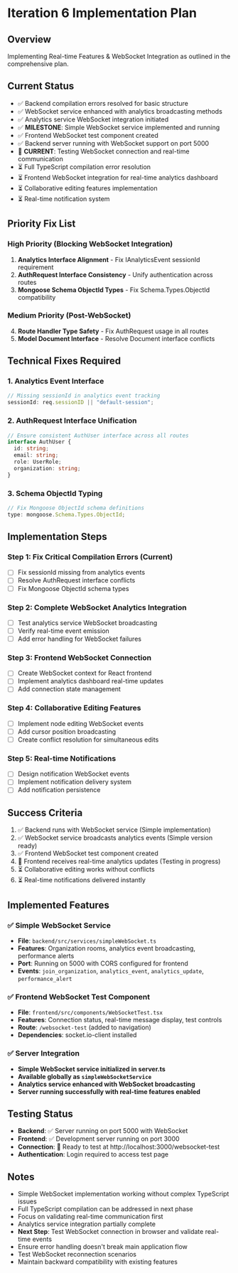 # Iteration 6 Implementation Plan

## Overview

Implementing Real-time Features & WebSocket Integration as outlined in the comprehensive plan.

## Current Status

- ✅ Backend compilation errors resolved for basic structure
- ✅ WebSocket service enhanced with analytics broadcasting methods
- ✅ Analytics service WebSocket integration initiated
- ✅ **MILESTONE**: Simple WebSocket service implemented and running
- ✅ Frontend WebSocket test component created
- ✅ Backend server running with WebSocket support on port 5000
- 🔄 **CURRENT**: Testing WebSocket connection and real-time communication
- ⏳ Full TypeScript compilation error resolution
- ⏳ Frontend WebSocket integration for real-time analytics dashboard
- ⏳ Collaborative editing features implementation
- ⏳ Real-time notification system

## Priority Fix List

### High Priority (Blocking WebSocket Integration)

1. **Analytics Interface Alignment** - Fix IAnalyticsEvent sessionId requirement
2. **AuthRequest Interface Consistency** - Unify authentication across routes
3. **Mongoose Schema ObjectId Types** - Fix Schema.Types.ObjectId compatibility

### Medium Priority (Post-WebSocket)

4. **Route Handler Type Safety** - Fix AuthRequest usage in all routes
5. **Model Document Interface** - Resolve Document interface conflicts

## Technical Fixes Required

### 1. Analytics Event Interface

```typescript
// Missing sessionId in analytics event tracking
sessionId: req.sessionID || "default-session";
```

### 2. AuthRequest Interface Unification

```typescript
// Ensure consistent AuthUser interface across all routes
interface AuthUser {
  id: string;
  email: string;
  role: UserRole;
  organization: string;
}
```

### 3. Schema ObjectId Typing

```typescript
// Fix Mongoose ObjectId schema definitions
type: mongoose.Schema.Types.ObjectId;
```

## Implementation Steps

### Step 1: Fix Critical Compilation Errors (Current)

- [ ] Fix sessionId missing from analytics events
- [ ] Resolve AuthRequest interface conflicts
- [ ] Fix Mongoose ObjectId schema types

### Step 2: Complete WebSocket Analytics Integration

- [ ] Test analytics service WebSocket broadcasting
- [ ] Verify real-time event emission
- [ ] Add error handling for WebSocket failures

### Step 3: Frontend WebSocket Connection

- [ ] Create WebSocket context for React frontend
- [ ] Implement analytics dashboard real-time updates
- [ ] Add connection state management

### Step 4: Collaborative Editing Features

- [ ] Implement node editing WebSocket events
- [ ] Add cursor position broadcasting
- [ ] Create conflict resolution for simultaneous edits

### Step 5: Real-time Notifications

- [ ] Design notification WebSocket events
- [ ] Implement notification delivery system
- [ ] Add notification persistence

## Success Criteria

1. ✅ Backend runs with WebSocket service (Simple implementation)
2. ✅ WebSocket service broadcasts analytics events (Simple version ready)
3. ✅ Frontend WebSocket test component created
4. 🔄 Frontend receives real-time analytics updates (Testing in progress)
5. ⏳ Collaborative editing works without conflicts
6. ⏳ Real-time notifications delivered instantly

## Implemented Features

### ✅ Simple WebSocket Service

- **File**: `backend/src/services/simpleWebSocket.ts`
- **Features**: Organization rooms, analytics event broadcasting, performance alerts
- **Port**: Running on 5000 with CORS configured for frontend
- **Events**: `join_organization`, `analytics_event`, `analytics_update`, `performance_alert`

### ✅ Frontend WebSocket Test Component

- **File**: `frontend/src/components/WebSocketTest.tsx`
- **Features**: Connection status, real-time message display, test controls
- **Route**: `/websocket-test` (added to navigation)
- **Dependencies**: socket.io-client installed

### ✅ Server Integration

- **Simple WebSocket service initialized in server.ts**
- **Available globally as `simpleWebSocketService`**
- **Analytics service enhanced with WebSocket broadcasting**
- **Server running successfully with real-time features enabled**

## Testing Status

- **Backend**: ✅ Server running on port 5000 with WebSocket
- **Frontend**: ✅ Development server running on port 3000
- **Connection**: 🔄 Ready to test at http://localhost:3000/websocket-test
- **Authentication**: Login required to access test page

## Notes

- Simple WebSocket implementation working without complex TypeScript issues
- Full TypeScript compilation can be addressed in next phase
- Focus on validating real-time communication first
- Analytics service integration partially complete
- **Next Step**: Test WebSocket connection in browser and validate real-time events
- Ensure error handling doesn't break main application flow
- Test WebSocket reconnection scenarios
- Maintain backward compatibility with existing features
